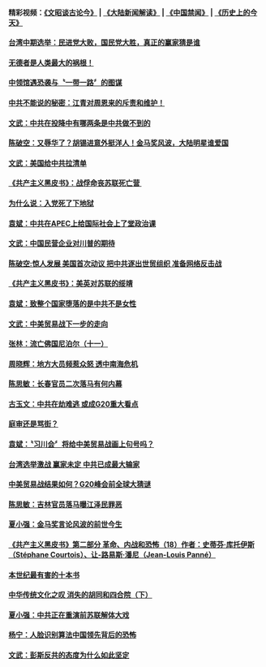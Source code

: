 #### 精彩视频：[《文昭谈古论今》](https://github.com/gfw-breaker/wenzhao/blob/master/README.md?t=11251232) | [《大陆新闻解读》](https://github.com/gfw-breaker/ntdtv-comedy/blob/master/README.md?t=11251232) | [《中国禁闻》](https://github.com/gfw-breaker/ntdtv-news/blob/master/README.md?t=11251232) | [《历史上的今天》](https://github.com/gfw-breaker/today-in-history/blob/master/README.md?t=11251232) 

#### [台湾中期选举：民进党大败，国民党大胜，真正的赢家猜是谁](../pages/news207/a1400716.md?t=11251232) 


#### [无德者是人类最大的祸根！](../pages/news207/a1400677.md?t=11251232) 

#### [中领馆遇恐袭与〝一带一路〞的图谋](../pages/news207/a1400676.md?t=11251232) 

#### [中共不能说的秘密：江青对周恩来的斥责和维护！](../pages/news207/a1400642.md?t=11251232) 

#### [文武：中共在投降中有哪两条是中共做不到的](../pages/news207/a1400543.md?t=11251232) 

#### [陈破空：又辱华了？胡锡进意外挺洋人！金马奖风波，大陆明星谁爱国](../pages/news207/a1400649.md?t=11251232) 

#### [文武：美国给中共拉清单](../pages/news207/a1400545.md?t=11251232) 

#### [《共产主义黑皮书》：战俘命丧苏联死亡营 ](../pages/news207/a1400581.md?t=11251232) 

#### [为什么说：入党死了下地狱](../pages/news207/a1400552.md?t=11251232) 

#### [袁斌：中共在APEC上给国际社会上了堂政治课](../pages/news207/a1400546.md?t=11251232) 

#### [文武：中国民营企业对川普的期待](../pages/news207/a1400542.md?t=11251232) 

#### [陈破空:惊人发展 美国首次动议 把中共逐出世贸组织 准备网络反击战](../pages/news207/a1400397.md?t=11251232) 


#### [《共产主义黑皮书》：美英对苏联的绥靖](../pages/news207/a1400388.md?t=11251232) 

#### [袁斌：致整个国家堕落的是中共不是女性](../pages/news207/a1400386.md?t=11251232) 

#### [文武：中美贸易战下一步的走向](../pages/news207/a1400385.md?t=11251232) 

#### [张林：流亡佛国尼泊尔（十一）](../pages/news207/a1400384.md?t=11251232) 

#### [周晓辉：地方大员频惹众怒 透中南海危机](../pages/news207/a1400383.md?t=11251232) 

#### [陈思敏：长春官员二次落马有何内幕](../pages/news207/a1400382.md?t=11251232) 


#### [古玉文：中共在劫难逃 或成G20重大看点](../pages/news207/a1400350.md?t=11251232) 

#### [庭审还是骂街？](../pages/news207/a1400270.md?t=11251232) 

#### [袁斌：〝习川会〞将给中美贸易战画上句号吗？](../pages/news207/a1400269.md?t=11251232) 

#### [台湾选举激战 赢家未定 中共已成最大输家](../pages/news207/a1400268.md?t=11251232) 

#### [中美贸易战结果如何？G20峰会前全球大猜谜](../pages/news207/a1400267.md?t=11251232) 

#### [陈思敏：吉林官员落马曝江泽民罪恶](../pages/news207/a1400266.md?t=11251232) 

#### [夏小强：金马奖言论风波的前世今生](../pages/news207/a1400265.md?t=11251232) 

#### [《共产主义黑皮书》第二部分 革命、内战和恐怖（18）作者：史蒂芬‧库托伊斯（Stéphane Courtois）、让-路易斯‧潘尼（Jean-Louis Panné）](../pages/news207/a1400264.md?t=11251232) 

#### [本世纪最有害的十本书](../pages/news207/a1400247.md?t=11251232) 


#### [中华传统文化之叹 消失的胡同和四合院（下）](../pages/news207/a1400199.md?t=11251232) 

#### [夏小强：中共正在重演前苏联解体大戏](../pages/news207/a1400192.md?t=11251232) 

#### [杨宁：人脸识别算法中国领先背后的恐怖](../pages/news207/a1400169.md?t=11251232) 

#### [文武：彭斯反共的态度为什么如此坚定](../pages/news207/a1400167.md?t=11251232) 

